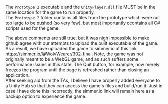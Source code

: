 The `Prototype 2` executable and the `UnityPlayer.dll` file MUST be in the same location for the game to run properly.  
The `Prototype 2` folder contains all files from the prototype which were not too large to be pushed (so very few), but most importantly ccontains all C# scripts used for the game.  
  
  The above comments are still true, but it was nigh impossible to make github agree with our attempts to upload the built executable of the game. As a result, we have uploaded the game to simmer.io at this link https://simmer.io/@WolvWearer/302-final. Note, the game was not originally meant to be a WebGL game, and as such suffers some performance issues in this state. The Quit button, for example, now merely freezes the program until the page is refreshed rather than closing an application.  
  After seeking aid from the TAs, I believe I have properly added everyone to a Unity Hub so that they can access the game's files and build/run it. Just in case I have done this incorrectly, the simmer.io link will remain here as a backup option to experience the game.
